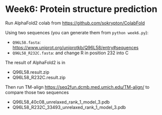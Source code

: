 # Week6: Protein structure prediction

Run AlphaFold2 colab from https://github.com/sokrypton/ColabFold

Using two sequences (you can generate them from `python week6.py`):

* `Q96L58.fasta`: https://www.uniprot.org/uniprotkb/Q96L58/entry#sequences
* `Q96L58_R232C.fasta`: and change R in position 232 into C

The result of AlphaFold2 is in
* Q96L58.result.zip
* Q96L58_R232C.result.zip

Then run TM-align https://seq2fun.dcmb.med.umich.edu/TM-align/
to compare those two sequences
* Q96L58_40c08_unrelaxed_rank_1_model_3.pdb
* Q96L58_R232C_33493_unrelaxed_rank_1_model_3.pdb
